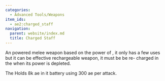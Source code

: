 ```yaml
---
categories:
  - Advanced Tools/Weapons
item_ids:
  - ae2:charged_staff
navigation:
  parent: website/index.md
  title: Charged Staff
---
```


An powered melee weapon based on the power of <ItemLink
id="charged_certus_quartz_crystal"/>, it only
has a few uses but it can be effective rechargeable weapon, it must be be re-
charged in the <ItemLink id="charger"/> when its
power is depleted.

The <ItemLink id="charged_staff"/> Holds 8k ae
in it battery using 300 ae per attack.

<RecipeFor id="charged_staff" />

